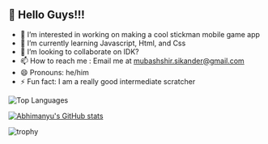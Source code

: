 👋 Hello Guys!!!
----------------------------------------------------------------------------------------------------------------------------
- 👀 I’m interested in working on making a cool stickman mobile game app
- 🌱 I’m currently learning Javascript, Html, and Css
- 💞️ I’m looking to collaborate on IDK?
- 📫 How to reach me : Email me at mubashshir.sikander@gmail.com
- 😄 Pronouns: he/him
- ⚡ Fun fact: I am a really good intermediate scratcher

<!---
SuperCoder4562/SuperCoder4562 is a ✨ special ✨ repository because its `README.md` (this file) appears on your GitHub profile.
You can click the Preview link to take a look at your changes.
--->

![Top Languages](https://github-readme-stats.vercel.app/api/top-langs/?username=d2crashout&layout=compact&langs_count=10&theme=github_dark&locale=en&hide_border=true)

[![Abhimanyu's GitHub stats](https://github-readme-stats.vercel.app/api?username=d2crashout&theme=nord&show_icons=true&layout=compact&bg_color=00000000&hide_border=true)](https://github.com/anuraghazra/github-readme-stats)

![trophy](https://github-profile-trophy.vercel.app/?username=d2crashout&column=4&no-frame=true&margin-w=3&margin-h=3&theme=darkhub&title=-Stars,-Followers,-Experience,-Reviews,-Issues)
